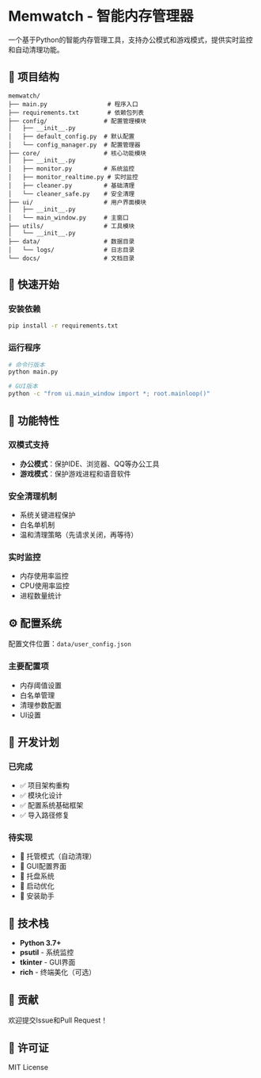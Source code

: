 # Memwatch - 智能内存管理器

一个基于Python的智能内存管理工具，支持办公模式和游戏模式，提供实时监控和自动清理功能。

## 📁 项目结构

```
memwatch/
├── main.py                 # 程序入口
├── requirements.txt        # 依赖包列表
├── config/                # 配置管理模块
│   ├── __init__.py
│   ├── default_config.py  # 默认配置
│   └── config_manager.py  # 配置管理器
├── core/                  # 核心功能模块
│   ├── __init__.py
│   ├── monitor.py         # 系统监控
│   ├── monitor_realtime.py # 实时监控
│   ├── cleaner.py         # 基础清理
│   └── cleaner_safe.py    # 安全清理
├── ui/                    # 用户界面模块
│   ├── __init__.py
│   └── main_window.py     # 主窗口
├── utils/                 # 工具模块
│   └── __init__.py
├── data/                  # 数据目录
│   └── logs/              # 日志目录
└── docs/                  # 文档目录
```

## 🚀 快速开始

### 安装依赖
```bash
pip install -r requirements.txt
```

### 运行程序
```bash
# 命令行版本
python main.py

# GUI版本
python -c "from ui.main_window import *; root.mainloop()"
```

## 🎯 功能特性

### 双模式支持
- **办公模式**：保护IDE、浏览器、QQ等办公工具
- **游戏模式**：保护游戏进程和语音软件

### 安全清理机制
- 系统关键进程保护
- 白名单机制
- 温和清理策略（先请求关闭，再等待）

### 实时监控
- 内存使用率监控
- CPU使用率监控
- 进程数量统计

## ⚙️ 配置系统

配置文件位置：`data/user_config.json`

### 主要配置项
- 内存阈值设置
- 白名单管理
- 清理参数配置
- UI设置

## 🔧 开发计划

### 已完成
- ✅ 项目架构重构
- ✅ 模块化设计
- ✅ 配置系统基础框架
- ✅ 导入路径修复

### 待实现
- 🔄 托管模式（自动清理）
- 🔄 GUI配置界面
- 🔄 托盘系统
- 🔄 启动优化
- 🔄 安装助手

## 📝 技术栈

- **Python 3.7+**
- **psutil** - 系统监控
- **tkinter** - GUI界面
- **rich** - 终端美化（可选）

## 🤝 贡献

欢迎提交Issue和Pull Request！

## 📄 许可证

MIT License
